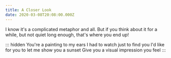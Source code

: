 ```yaml
---
title: A Closer Look
date: 2020-03-08T20:08:00.000Z
---
```


I know it's a complicated metaphor and all. But if you think about it for a while, but not quiet long enough, that's where you end up!

::: hidden
You're a painting to my ears
I had to watch just to find you
I'd like for you to let me show you a sunset
Give you a visual impression you feel
:::
